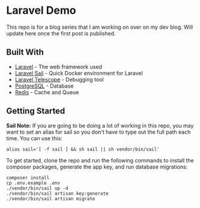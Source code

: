 # Laravel Demo

This repo is for a blog series that I am working on over on my dev blog. Will update here once the first post is published.

## Built With

* [Laravel](https://laravel.com/) - The web framework used
* [Laravel Sail](https://laravel.com/docs/10.x/sail) - Quick Docker environment for Laravel
* [Laravel Telescope](https://laravel.com/docs/10.x/telescope) - Debugging tool
* [PostgreSQL](https://www.postgresql.org/) - Database
* [Redis](https://redis.io/) - Cache and Queue

## Getting Started

**Sail Note:** If you are going to be doing a lot of working in this repo, you may want to set an alias for sail so you don't have to type out the full path each time. You can use this:

```
alias sail='[ -f sail ] && sh sail || sh vendor/bin/sail'
```

To get started, clone the repo and run the following commands to install the composer packages, generate the app key, and run database migrations:

```
composer install
cp .env.example .env
./vendor/bin/sail up -d
./vendor/bin/sail artisan key:generate
./vendor/bin/sail artisan migrate
```